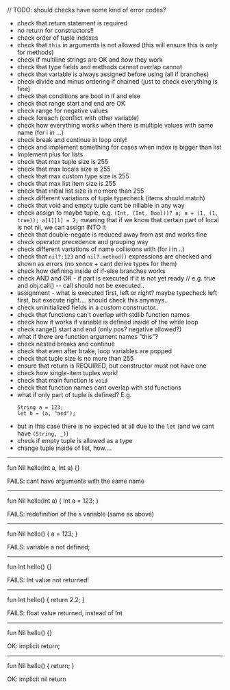 // TODO: should checks have some kind of error codes?

* check that return statement is required
* no return for constructors!!
* check order of tuple indexes
* check that `this` in arguments is not allowed (this will ensure this is only for methods)
* check if multiline strings are OK and how they work
* check that type fields and methods cannot overlap cannot 
* check that variable is always assigned before using (all if branches)
* check divide and minus ordering if chained (just to check everything is fine)
* check that conditions are bool in if and else
* check that range start and end are OK
* check range for negative values
* check foreach (conflict with other variable)
* check how everything works when there is multiple values with same name (for i in ...)
* check break and continue in loop only!
* check and implement something for cases when index is bigger than list
* Implement plus for lists
* check that max tuple size is 255
* check that max locals size is 255
* check that max custom type size is 255
* check that max list item size is 255
* check that initial list size is no more than 255
* check different variations of tuple typecheck (items should match)
* check that void and empty tuple cant be nillable in any way
* check assign to maybe tuple, e.g.
    `(Int, (Int, Bool))? a; a = (1, (1, true)); a[1][1] = 2;`
    meaning that if we know that certain part of local is not nil, we can assign INTO it
* check that double-negate is reduced away from ast and works fine
* check operator precedence and grouping way
* check different variations of name collisions with (for i in ..)
* check that `nil?:123` and `nil?.method()` expressions are checked and
    shown as errors (no sence + cant derive types for them)
* check how defining inside of if-else branches works 
* check AND and OR - if part is executed if it is not yet ready
    // e.g. true and obj.call()  -- call should not be executed..
* assignment - what is executed first, left or right?
   maybe typecheck left first, but execute right....
   should check this anyways..
* check uninitialized fields in a custom constructor..
* check that functions can't overlap with stdlib function names
* check how it works if variable is defined inside of the while loop
* check range() start and end (only pos? negative allowed?)
* what if there are function argument names "this"?
* check nested breaks and continue
* check that even after brake, loop variables are popped
* check that tuple size is no more than 255
* ensure that return is REQUIRED, but constructor must not have one
* check how single-item tuples work!
* check that main function is `void`
* check that function names cant overlap with std functions
* what if only part of tuple is defined? E.g. 
    ```example
    String a = 123;
    let b = (a, "asd");
    ```
* but in this case there is no expected at all due to the `let` (and we cant have `(String, _)`)
* check if empty tuple is allowed as a type
* change tuple inside of list, how....
---
fun Nil hello(Int a, Int a) {}

FAILS: cant have arguments with the same name

---
fun Nil hello(Int a) {
    Int a = 123;
}

FAILS: redefinition of the `a` variable (same as above)

---
fun Nil hello() {
    a = 123;
}

FAILS: variable a not defined;

---
fun Int hello() {}

FAILS: Int value not returned!

---
fun Int hello() {
    return 2.2;
}

FAILS: float value returned, instead of Int

---
fun Nil hello() {}

OK: implicit return;

---
fun Nil hello() { return; }

OK: implicit nil return

